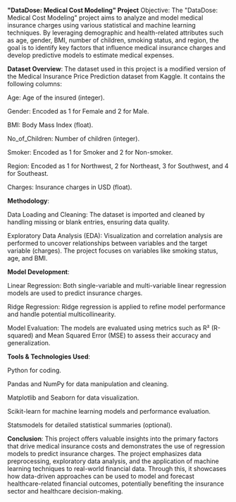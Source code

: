**"DataDose: Medical Cost Modeling" Project**
Objective: The "DataDose: Medical Cost Modeling" project aims to analyze and model medical insurance charges using various statistical and machine learning techniques. By leveraging demographic and health-related attributes such as age, gender, BMI, number of children, smoking status, and region, the goal is to identify key factors that influence medical insurance charges and develop predictive models to estimate medical expenses.

**Dataset Overview**: The dataset used in this project is a modified version of the Medical Insurance Price Prediction dataset from Kaggle. It contains the following columns:

Age: Age of the insured (integer).

Gender: Encoded as 1 for Female and 2 for Male.

BMI: Body Mass Index (float).

No_of_Children: Number of children (integer).

Smoker: Encoded as 1 for Smoker and 2 for Non-smoker.

Region: Encoded as 1 for Northwest, 2 for Northeast, 3 for Southwest, and 4 for Southeast.

Charges: Insurance charges in USD (float).

**Methodology**:

Data Loading and Cleaning: The dataset is imported and cleaned by handling missing or blank entries, ensuring data quality.

Exploratory Data Analysis (EDA): Visualization and correlation analysis are performed to uncover relationships between variables and the target variable (charges). The project focuses on variables like smoking status, age, and BMI.

**Model Development**:

Linear Regression: Both single-variable and multi-variable linear regression models are used to predict insurance charges.

Ridge Regression: Ridge regression is applied to refine model performance and handle potential multicollinearity.

Model Evaluation: The models are evaluated using metrics such as R² (R-squared) and Mean Squared Error (MSE) to assess their accuracy and generalization.

**Tools & Technologies Used**:

Python for coding.

Pandas and NumPy for data manipulation and cleaning.

Matplotlib and Seaborn for data visualization.

Scikit-learn for machine learning models and performance evaluation.

Statsmodels for detailed statistical summaries (optional).

**Conclusion**: This project offers valuable insights into the primary factors that drive medical insurance costs and demonstrates the use of regression models to predict insurance charges. The project emphasizes data preprocessing, exploratory data analysis, and the application of machine learning techniques to real-world financial data. Through this, it showcases how data-driven approaches can be used to model and forecast healthcare-related financial outcomes, potentially benefiting the insurance sector and healthcare decision-making.
